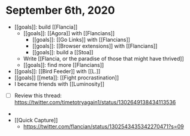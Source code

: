 # September 6th, 2020
- [[goals]]: build [[Flancia]]
    - [[goals]]: [[Agora]] with [[Flancians]]
        - [[goals]]: [[Go Links]] with [[Flancians]]
        - [[goals]]: [[Browser extensions]] with [[Flancians]]
        - [[goals]]: build a [[Stoa]]
    - Write [[Flancia, or the paradise of those that might have thrived]]
    - [[goals]]: find more [[Flancians]]
- [[goals]]: [[Bird Feeder]] with [[L.]]
- [[goals]] [[meta]]: [[Fight procrastination]]
- I became friends with [[Luminosity]]
- [ ] Review this thread: https://twitter.com/timetotryagain1/status/1302649138434113536 
- 
- [[Quick Capture]]
    - https://twitter.com/flancian/status/1302543435342270471?s=09


